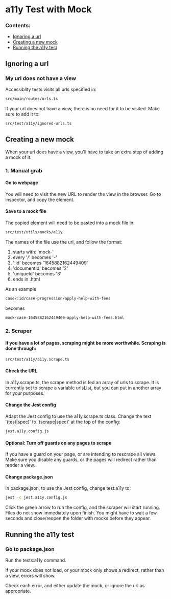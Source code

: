 # a11y Test with Mock

### Contents:
- [Ignoring a url](#ignoring-a-url)
- [Creating a new mock](#creating-a-new-mock)
- [Running the a11y test](#running-the-a11y-test)

## Ignoring a url

### My url does not have a view

Accessiblity tests visits all urls specified in:
```bash
src/main/routes/urls.ts
```
If your url does not have a view, there is no need for it to be visited.
Make sure to add it to:
```bash
src/test/a11y/ignored-urls.ts
```

## Creating a new mock

When your url does have a view, you'll have to take an extra step of adding a mock of it.

### 1. Manual grab

#### Go to webpage

You will need to visit the new URL to render the view in the browser.
Go to inspector, and copy the <html> element.

#### Save to  a mock file

The copied element will need to be pasted into a mock file in:
```bash
src/test/utils/mocks/a11y
```
The names of the file use the url, and follow the format:
1. starts with: 'mock-'
2. every '/' becomes '-'
3. ':id' becomes '1645882162449409'
4. 'documentId' becomes '2'
5. 'uniqueId' becomes '3'
6. ends in .html

As an example
```bash
case/:id/case-progression/apply-help-with-fees
```
becomes
```bash
mock-case-1645882162449409-apply-help-with-fees.html
```

### 2. Scraper

#### If you have a lot of pages, scraping might be more worthwhile. Scraping is done through:
```bash
src/test/a11y/a11y.scrape.ts
```
#### Check the URL
In a11y.scrape.ts, the scrape method is fed an array of urls to scrape. It is currently set to scrape a variable urlsList, but you can put in another array for your purposes.
#### Change the Jest config
Adapt the Jest config to use the a11y.scrape.ts class.
Change the text '(test|spec)' to '(scrape|spec)' at the top of the config:
```bash
jest.a11y.config.js
```
#### Optional: Turn off guards on any pages to scrape
If you have a guard on your page, or are intending to rescrape all views. Make sure you disable any guards, or the pages will redirect rather than render a view.

#### Change package.json
In package.json, to use the Jest config, change test:a11y to:
```bash
jest -c jest.a11y.config.js
```
Click the green arrow to run the config, and the scraper will start running.
Files do not show immediately upon finish. You might have to wait a few seconds and close/reopen the folder with mocks before they appear.

## Running the a11y test

### Go to package.json

Run the tests:a11y command.

If your mock does not load, or your mock only shows a redirect, rather than a view, errors will show.

Check each error, and either update the mock, or ignore the url as appropriate.
